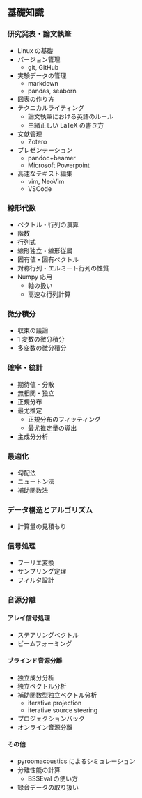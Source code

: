## 基礎知識

### 研究発表・論文執筆

- Linux の基礎
- バージョン管理
  - git, GitHub
- 実験データの管理
  - markdown
  - pandas, seaborn
- 図表の作り方
- テクニカルライティング
  - 論文執筆における英語のルール
  - 由緒正しい LaTeX の書き方
- 文献管理
  - Zotero
- プレゼンテーション
  - pandoc+beamer
  - Microsoft Powerpoint
- 高速なテキスト編集
  - vim, NeoVim
  - VSCode

### 線形代数

- ベクトル・行列の演算
- 階数
- 行列式
- 線形独立・線形従属
- 固有値・固有ベクトル
- 対称行列・エルミート行列の性質
- Numpy 応用
  - 軸の扱い
  - 高速な行列計算

### 微分積分

- 収束の議論
- 1 変数の微分積分
- 多変数の微分積分

### 確率・統計

- 期待値・分散
- 無相関・独立
- 正規分布
- 最尤推定
  - 正規分布のフィッティング
  - 最尤推定量の導出
- 主成分分析

### 最適化

- 勾配法
- ニュートン法
- 補助関数法

### データ構造とアルゴリズム

- 計算量の見積もり

### 信号処理

- フーリエ変換
- サンプリング定理
- フィルタ設計

### 音源分離

#### アレイ信号処理

- ステアリングベクトル
- ビームフォーミング

#### ブラインド音源分離

- 独立成分分析
- 独立ベクトル分析
- 補助関数型独立ベクトル分析
  - iterative projection
  - iterative source steering
- プロジェクションバック
- オンライン音源分離

#### その他

- pyroomacoustics によるシミュレーション
- 分離性能の計算
  - BSSEval の使い方
- 録音データの取り扱い
